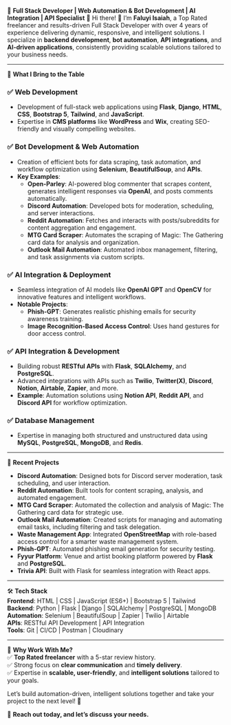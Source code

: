🌟 **Full Stack Developer | Web Automation & Bot Development | AI Integration | API Specialist** 🌟 
Hi there! 👋 I’m **Faluyi Isaiah**, a Top Rated freelancer and results-driven Full Stack Developer with over 4 years of experience delivering dynamic, responsive, and intelligent solutions. I specialize in **backend development**, **bot automation**, **API integrations**, and **AI-driven applications**, consistently providing scalable solutions tailored to your business needs.  

---

💼 **What I Bring to the Table**  

### ✅ **Web Development**  
- Development of full-stack web applications using **Flask**, **Django**, **HTML**, **CSS**, **Bootstrap 5**, **Tailwind**, and **JavaScript**.  
- Expertise in **CMS platforms** like **WordPress** and **Wix**, creating SEO-friendly and visually compelling websites.  

### ✅ **Bot Development & Web Automation**  
- Creation of efficient bots for data scraping, task automation, and workflow optimization using **Selenium**, **BeautifulSoup**, and **APIs**.  
- **Key Examples**:  
   - **Open-Parley**: AI-powered blog commenter that scrapes content, generates intelligent responses via **OpenAI**, and posts comments automatically.  
   - **Discord Automation**: Developed bots for moderation, scheduling, and server interactions.  
   - **Reddit Automation**: Fetches and interacts with posts/subreddits for content aggregation and engagement.  
   - **MTG Card Scraper**: Automates the scraping of Magic: The Gathering card data for analysis and organization.  
   - **Outlook Mail Automation**: Automated inbox management, filtering, and task assignments via custom scripts.  

### ✅ **AI Integration & Deployment**  
- Seamless integration of AI models like **OpenAI GPT** and **OpenCV** for innovative features and intelligent workflows.  
- **Notable Projects**:  
   - **Phish-GPT**: Generates realistic phishing emails for security awareness training.  
   - **Image Recognition-Based Access Control**: Uses hand gestures for door access control.  

### ✅ **API Integration & Development**  
- Building robust **RESTful APIs** with **Flask**, **SQLAlchemy**, and **PostgreSQL**.  
- Advanced integrations with APIs such as **Twilio**, **Twitter(X)**, **Discord**, **Notion**, **Airtable**, **Zapier**, and more.  
- **Example**: Automation solutions using **Notion API**, **Reddit API**, and **Discord API** for workflow optimization.  

### ✅ **Database Management**  
- Expertise in managing both structured and unstructured data using **MySQL**, **PostgreSQL**, **MongoDB**, and **Redis**.  

---

🚀 **Recent Projects**  
- **Discord Automation**: Designed bots for Discord server moderation, task scheduling, and user interaction.  
- **Reddit Automation**: Built tools for content scraping, analysis, and automated engagement.  
- **MTG Card Scraper**: Automated the collection and analysis of Magic: The Gathering card data for strategic use.  
- **Outlook Mail Automation**: Created scripts for managing and automating email tasks, including filtering and task delegation.  
- **Waste Management App**: Integrated **OpenStreetMap** with role-based access control for a smarter waste management system.  
- **Phish-GPT**: Automated phishing email generation for security testing.  
- **Fyyur Platform**: Venue and artist booking platform powered by **Flask** and **PostgreSQL**.  
- **Trivia API**: Built with Flask for seamless integration with React apps.  

---

🛠️ **Tech Stack**  
**Frontend**: HTML | CSS | JavaScript (ES6+) | Bootstrap 5 | Tailwind  
**Backend**: Python | Flask | Django | SQLAlchemy | PostgreSQL | MongoDB  
**Automation**: Selenium | BeautifulSoup | Zapier | Twilio | Airtable  
**APIs**: RESTful API Development | API Integration  
**Tools**: Git | CI/CD | Postman | Cloudinary  

---

🌟 **Why Work With Me?**  
✅ **Top Rated freelancer** with a 5-star review history.  
✅ Strong focus on **clear communication** and **timely delivery**.  
✅ Expertise in **scalable, user-friendly**, and **intelligent solutions** tailored to your goals.  

Let’s build automation-driven, intelligent solutions together and take your project to the next level! 🚀  

📩 **Reach out today, and let’s discuss your needs.**  
